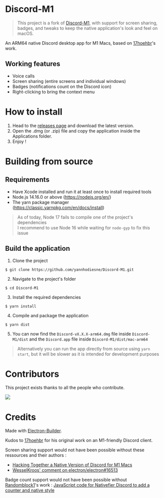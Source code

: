 # Discord-M1

> This project is a fork of [Discord-M1](https://github.com/17hoehbr/Discord-M1), with support for screen sharing, badges, and tweaks to keep the native application's look and feel on macOS.

An ARM64 native Discord desktop app for M1 Macs, based on [17hoehbr](https://github.com/17hoehbr)'s work.

## Working features

 - Voice calls
 - Screen sharing (entire screens and individual windows)
 - Badges (notifications count on the Discord icon)
 - Right-clicking to bring the context menu

# How to install

 1. Head to the [releases page](https://github.com/yannhodiesne/Discord-M1/releases) and download the latest version.
 2. Open the .dmg (or .zip) file and copy the application inside the Applications folder.
 3. Enjoy !

# Building from source

## Requirements

 - Have Xcode installed and run it at least once to install required tools
 - Node.js 14.16.0 or above (https://nodejs.org/en/)
 - The yarn package manager (https://classic.yarnpkg.com/en/docs/install)

> As of today, Node 17 fails to compile one of the project's dependencies  
> I recommend to use Node 16 while waiting for `node-gyp` to fix this issue

## Build the application

1. Clone the project

```$ git clone https://github.com/yannhodiesne/Discord-M1.git```

2. Navigate to the project's folder

```$ cd Discord-M1```

3. Install the required dependencies

```$ yarn install```

4. Compile and package the application

```$ yarn dist```

5. You can now find the `Discord-vX.X.X-arm64.dmg` file inside `Discord-M1/dist` and the `Discord.app` file inside `Discord-M1/dist/mac-arm64`

> Alternatively you can run the app directly from source using `yarn start`, but it will be slower as it is intended for development purposes

# Contributors

This project exists thanks to all the people who contribute.

<a href="https://github.com/yannhodiesne/Discord-M1/graphs/contributors">
  <img src="https://contrib.rocks/image?repo=yannhodiesne/Discord-M1" />
</a>

# Credits

Made with [Electron-Builder](https://www.electron.build/).

Kudos to [17hoehbr](https://github.com/17hoehbr) for his original work on an M1-friendly Discord client.

Screen sharing support would not have been possible without these ressources and their authors :
 - [Hacking Together a Native Version of Discord for M1 Macs](https://rthr.me/2021/03/discord-native-apple-silicon/)
 - [WesselKroos' comment on electron/electron#16513](https://github.com/electron/electron/issues/16513#issuecomment-602070250)

Badge count support would not have been possible without [Randomblock1](https://gist.github.com/Randomblock1)'s work : [JavaScript code for Nativefier Discord to add a counter and native style](https://gist.github.com/Randomblock1/b8cd3948ce0b4688b874f2643a2a6941)
